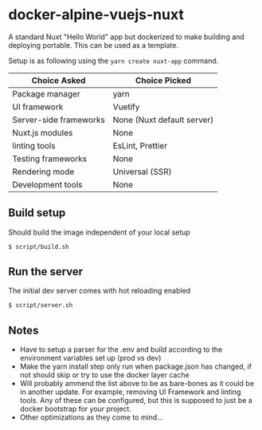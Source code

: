 # docker-alpine-vuejs-nuxt
A standard Nuxt "Hello World" app but dockerized to make building and deploying portable. This can be used as a template.

Setup is as following using the `yarn create nuxt-app` command.

Choice Asked | Choice Picked |
--- |--- |
Package manager | yarn |
UI framework | Vuetify |
Server-side frameworks| None (Nuxt default server)|
Nuxt.js modules | None |
linting tools | EsLint, Prettier
Testing frameworks | None |
Rendering mode | Universal (SSR)|
Development tools | None|

## Build setup
Should build the image independent of your local setup
``` sh
$ script/build.sh
```

## Run the server
The initial dev server comes with hot reloading enabled

``` sh
$ script/server.sh
```

## Notes
- Have to setup a parser for the .env and build according to the environment variables set up (prod vs dev)
- Make the yarn install step only run when package.json has changed, if not should skip or try to use
 the docker layer cache
- Will probably ammend the list above to be as bare-bones as it could be in another update.
  For example, removing UI Framework and linting tools. Any of these can be configured, but this is
  supposed to just be a docker bootstrap for your project.
- Other optimizations as they come to mind...
